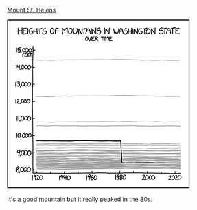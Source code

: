 [Mount St. Helens](https://xkcd.com/2308)

![Mount St. Helens](./random_comic.png)

It's a good mountain but it really peaked in the 80s.

